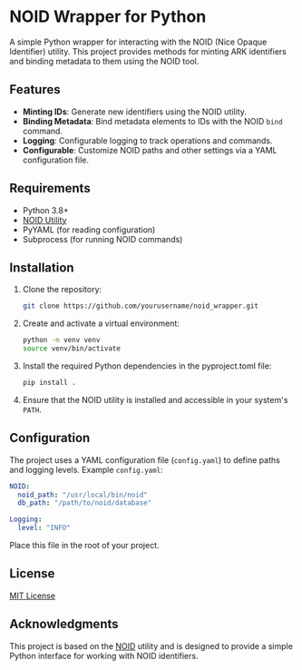 
# NOID Wrapper for Python

A simple Python wrapper for interacting with the NOID (Nice Opaque Identifier) utility. This project provides methods for minting ARK identifiers and binding metadata to them using the NOID tool.

## Features

- **Minting IDs**: Generate new identifiers using the NOID utility.
- **Binding Metadata**: Bind metadata elements to IDs with the NOID `bind` command.
- **Logging**: Configurable logging to track operations and commands.
- **Configurable**: Customize NOID paths and other settings via a YAML configuration file.

## Requirements

- Python 3.8+
- [NOID Utility](https://metacpan.org/dist/Noid/view/noid)
- PyYAML (for reading configuration)
- Subprocess (for running NOID commands)

## Installation

1. Clone the repository:

   ```bash
   git clone https://github.com/yourusername/noid_wrapper.git
   ```

2. Create and activate a virtual environment:

   ```bash
   python -m venv venv
   source venv/bin/activate
   ```

3. Install the required Python dependencies in the pyproject.toml file:

   ```bash
   pip install .
   ```

4. Ensure that the NOID utility is installed and accessible in your system's `PATH`.

## Configuration

The project uses a YAML configuration file (`config.yaml`) to define paths and logging levels. Example `config.yaml`:

```yaml
NOID:
  noid_path: "/usr/local/bin/noid"
  db_path: "/path/to/noid/database"

Logging:
  level: "INFO"
```

Place this file in the root of your project.

## License

[MIT License](LICENSE)

## Acknowledgments

This project is based on the [NOID](https://metacpan.org/dist/Noid/view/noid) utility and is designed to provide a simple Python interface for working with NOID identifiers.
